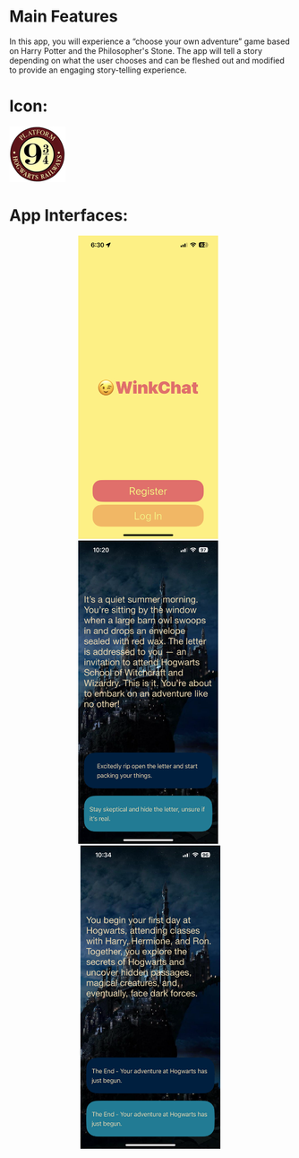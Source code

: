 # Main Features
In this app, you will experience a “choose your own adventure” game based on Harry Potter and the Philosopher's Stone. The app will tell a story depending on what the user chooses and can be fleshed out and modified to provide an engaging story-telling experience.

# Icon:
<img src="Documentation/icon.png">

# App Interfaces:
<p align="center">
  <img src="Documentation/img1.PNG" width="250">&nbsp;&nbsp;
  <img src="Documentation/img2.PNG" width="250">&nbsp;&nbsp;
  <img src="Documentation/img4.PNG" width="250">
</p>

